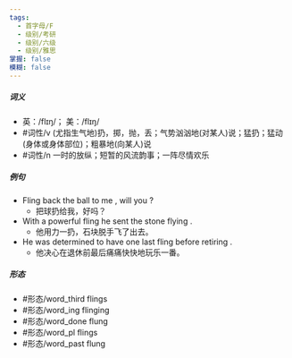 ```yaml
---
tags:
  - 首字母/F
  - 级别/考研
  - 级别/六级
  - 级别/雅思
掌握: false
模糊: false
---
```

##### 词义
- 英：/flɪŋ/； 美：/flɪŋ/
- #词性/v  (尤指生气地)扔，掷，抛，丢；气势汹汹地(对某人)说；猛扔；猛动(身体或身体部位)；粗暴地(向某人)说
- #词性/n  一时的放纵；短暂的风流韵事；一阵尽情欢乐
##### 例句
- Fling back the ball to me , will you ?
	- 把球扔给我，好吗？
- With a powerful fling he sent the stone flying .
	- 他用力一扔，石块脱手飞了出去。
- He was determined to have one last fling before retiring .
	- 他决心在退休前最后痛痛快快地玩乐一番。
##### 形态
- #形态/word_third flings
- #形态/word_ing flinging
- #形态/word_done flung
- #形态/word_pl flings
- #形态/word_past flung
